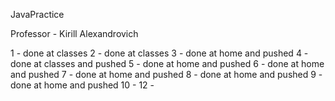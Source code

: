 JavaPractice

Professor - Kirill Alexandrovich 

1 - done at classes
2 - done at classes
3 - done at home and pushed
4 - done at classes and pushed
5 - done at home and pushed
6 - done at home and pushed
7 - done at home and pushed
8 - done at home and pushed
9 - done at home and pushed
10 -
12 - 
